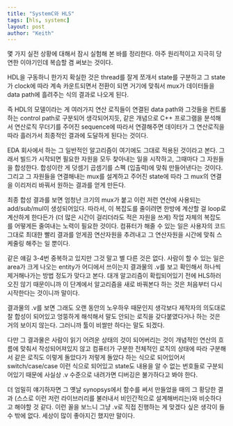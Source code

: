 ```yaml
---
title: "SystemC와 HLS"
tags: [hls, systemc]
layout: post
author: "Keith"
---
```


몇 가지 실전 상황에 대해서 잠시 실험해 본 바를 정리한다. 아주 원리적이고 지극히 당연한 이야기인데 복습할 겸 써보는 것이다.

HDL을 구동하니 한가지 확실한 것은 thread를 잘게 쪼개서 state를 구분하고 그 state가 clock에 따라 계속 카운트되면서 전환이 되면 거기에 맞춰서 mux가 데이터들을 data path에 흘려주는 식의 결과로 나오게 된다.

즉 HDL의 모델이라는 게 여러가지 연산 로직들이 연결된 data path와 그것들을 컨트롤하는 control path로 구분되어 생각되어지듯, 같은 개념으로 C++ 프로그램을 분석해서 연산로직 무더기를 주어진 sequence에 따라서 연결해주면 데이터가 그 연산로직을 따라 흘러가서 최종적인 결과에 도달하게 된다는 것이다. 

EDA 회사에서 하는 그 일반적인 알고리즘이 여기에도 그대로 적용된 것이라고 본다. 그래서 빌드가 시작되면 필요한 자원을 모두 찾아내는 일을 시작하고, 그때마다 그 자원들을 합성한다. 합성이란 게 덧셈기 곱셈기를 스펙 (입출력)에 맞춰 만들어낸다는 것이다. 그리고 그 자원들을 연결해내는 mux를 설계하고 주어진 state에 따라 그 mux의 연결을 이리저리 바꿔서 원하는 결과를 얻게 만든다.

최종 합성 결과를 보면 엄청난 크기의 mux가 붙고 이런 저런 연산에 사용되는 add/sub/mul이 생성되어있다. 따라서, 이 복잡도를 줄이려면 한방에 계산할 걸 loop로 계산하게 한다든가 (더 많은 시간이 걸리더라도 적은 자원을 쓰게) 작업 자체의 복잡도를 어떻게든 줄여내는 노력이 필요한 것이다. 컴퓨터가 해줄 수 있는 일은 사용자의 코드 그대로 최대한 빨리 결과를 얻게끔 연산자원을 추려내고 그 연산자원을 시간에 맞춰 스케줄링 해주는 일 뿐이다. 

같은 얘길 3-4번 중복하고 있지만 그것 말고 별 다른 것은 없다. 사람이 할 수 있는 일은 area가 크게 나오는 entity가 어디에서 쓰이는지 결과물의 .v를 보고 확인해서 하나씩 제거해나가는 방법 정도가 맞다고 본다. 대개 알고리즘이 확립되어있기 전에 HLS하러 오진 않기 때문이니까 이 단계에서 알고리즘을 새로 바꿔본다 하는 것은 처음부터 다시 시작한다는 것이니까 말이다.

결과물의 .v를 보면 그래도 오랜 동안의 노우하우 때문인지 생각보다 제작자의 의도대로 잘 합성이 되어있고 엉뚱하게 해석해서 말도 안되는 로직을 갖다붙였다거나 하는 것은 거의 보이지 않는다. 그러니까 툴이 비쌀만 하다는 말도 되겠다.

다만 그 결과물은 사람이 읽기 어려운 상태의 것이 되어버리는 것이 개념적인 연산의 흐름에 맞춰서 작성되어져있지 않고 컴퓨터가 구분한 전체적인 로직의 상태에 따라 구분해서 같은 로직도 이렇게 돌았다가 저렇게 돌았다 하는 식으로 되어있어서 switch/case/case 이런 식으로 되어있고 state도 내용을 알 수 없는 번호들로 구분되어있기 때문에 사실상 .v 수준으로 내려가면 디버깅은 불가하다고 봐야 한다. 

더 엄밀히 얘기하자면 그 옛날 synopsys에서 함수를 써서 만들었을 때의 그 황당한 결과 (스스로 이런 저런 라이브러리를 불러내서 비인간적으로 설계해버리는)와 비슷하다고 해야할 것 같다. 이런 꼴을 보느니 그냥 .v로 직접 진행하는 게 맞겠다 싶은 생각이 들 수 밖에 없다. 세상이 많이 좋아지긴 했지만 말이다.

